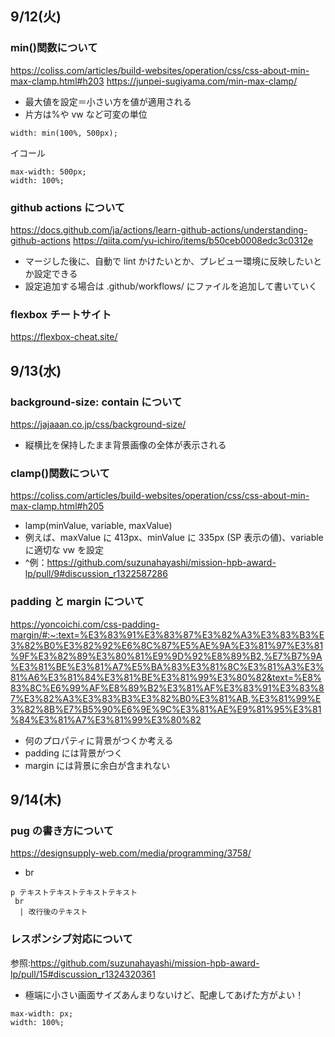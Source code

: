 ## 9/12(火)

### min()関数について

https://coliss.com/articles/build-websites/operation/css/css-about-min-max-clamp.html#h203
https://junpei-sugiyama.com/min-max-clamp/

- 最大値を設定＝小さい方を値が適用される
- 片方は%や vw など可変の単位

```
width: min(100%, 500px);
```

イコール

```
max-width: 500px;
width: 100%;
```

### github actions について

https://docs.github.com/ja/actions/learn-github-actions/understanding-github-actions
https://qiita.com/yu-ichiro/items/b50ceb0008edc3c0312e

- マージした後に、自動で lint かけたいとか、プレビュー環境に反映したいとか設定できる
- 設定追加する場合は .github/workflows/ にファイルを追加して書いていく

### flexbox チートサイト

https://flexbox-cheat.site/

## 9/13(水)

### background-size: contain について

https://jajaaan.co.jp/css/background-size/

- 縦横比を保持したまま背景画像の全体が表示される

### clamp()関数について

https://coliss.com/articles/build-websites/operation/css/css-about-min-max-clamp.html#h205

- lamp(minValue, variable, maxValue)
- 例えば、maxValue に 413px、minValue に 335px (SP 表示の値)、variable に適切な vw を設定
- ^例：https://github.com/suzunahayashi/mission-hpb-award-lp/pull/9#discussion_r1322587286

### padding と margin について

https://yoncoichi.com/css-padding-margin/#:~:text=%E3%83%91%E3%83%87%E3%82%A3%E3%83%B3%E3%82%B0%E3%82%92%E6%8C%87%E5%AE%9A%E3%81%97%E3%81%9F%E3%82%89%E3%80%81%E9%9D%92%E8%89%B2,%E7%B7%9A%E3%81%BE%E3%81%A7%E5%BA%83%E3%81%8C%E3%81%A3%E3%81%A6%E3%81%84%E3%81%BE%E3%81%99%E3%80%82&text=%E8%83%8C%E6%99%AF%E8%89%B2%E3%81%AF%E3%83%91%E3%83%87%E3%82%A3%E3%83%B3%E3%82%B0%E3%81%AB,%E3%81%99%E3%82%8B%E7%B5%90%E6%9E%9C%E3%81%AE%E9%81%95%E3%81%84%E3%81%A7%E3%81%99%E3%80%82

- 何のプロパティに背景がつくか考える
- padding には背景がつく
- margin には背景に余白が含まれない

## 9/14(木)

### pug の書き方について

https://designsupply-web.com/media/programming/3758/

- br

```
p テキストテキストテキストテキスト
 br
  | 改行後のテキスト
```

### レスポンシブ対応について

参照:https://github.com/suzunahayashi/mission-hpb-award-lp/pull/15#discussion_r1324320361

- 極端に小さい画面サイズあんまりないけど、配慮してあげた方がよい！

```
max-width: px;
width: 100%;
```
